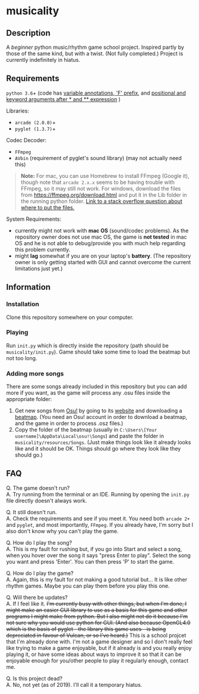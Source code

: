 # musicality
## Description
A _beginner_ python music/rhythm game school project. Inspired partly by those of the same kind, but 
with a twist. (Not fully completed.) Project is currently indefinitely in hiatus.

## Requirements
`python 3.6`+ (code has [variable annotations, 'F' prefix](README.md# "added in python 3.6"), and [positional and keyword arguments after * and ** expression](README.md# "added in python 3.5") )

Libraries:
- `arcade (2.0.0)`+
- `pyglet (1.3.7)`+

Codec Decoder:
- `FFmpeg`
- `AVbin` (requirement of pyglet's sound library) (may not actually need this)

> **Note:** For mac, you can use Homebrew to install FFmpeg (Google it), though note that `arcade 2.x.x` seems to be having trouble with FFmpeg, so it may still not work. For windows, download the files from https://ffmpeg.org/download.html and put it in the Lib folder in the running python folder. [Link to a stack overflow question about where to put the files.](https://stackoverflow.com/questions/47821756/pyglet-and-ffmpeg)

System Requirements:
- currently might not work with __mac OS__ (sound/codec problems).
As the repository owner does not use mac OS, the game is __not tested__ in mac OS and 
he is not able to debug/provide you with much help regarding this problem currently.
- might __lag__ somewhat if you are on your laptop's __battery__. (The repository owner
is only getting started with GUI and cannot overcome the current limitations just yet.)

## Information
### Installation
Clone this repository somewhere on your computer.

### Playing
Run `init.py` which is directly inside the repository (path should be `musicality/init.py`).
Game should take some time to load the beatmap but not too long.

### Adding more songs
There are some songs already included in this repository but you can add more if you want, as the game
 will process any .osu files inside the appropriate folder:
 
1. Get new songs from [Osu!](https://github.com/ppy/osu) by going to its [website](https://osu.ppy.sh)
and downloading a [beatmap](https://osu.ppy.sh/p/beatmaplist).
(You need an Osu! account in order to download a beatmap, and the game in order to process .osz files.)
2. Copy the folder of the beatmap (usually in `C:\Users\[Your username]\AppData\Local\osu!\Songs`)
and paste the folder in `musicality/resources/Songs`. (Just make things look like it already looks like
and it should be OK. Things should go where they look like they should go.)
 
## FAQ
Q. The game doesn't run?\
A. Try running from the terminal or an IDE. Running by opening the `init.py` 
file directly doesn't always work.

Q. It still doesn't run.\
A. Check the requirements and see if you meet it. You need both `arcade 2+` and `pyglet`, and most importantly, `FFmpeg`. If you already have, I'm sorry but I also don't know
why you can't play the game.

Q. How do I play the song?\
A. This is my fault for rushing but, if you go into Start and select a song, 
when you hover over the song it says "press Enter to play". Select the song you want and press 'Enter'.
You can then press 'P' to start the game.

Q. How do I play the game?\
A. Again, this is my fault for not making a good tutorial but... It is like other rhythm games.
Maybe you can play them before you play this one.

Q. Will there be updates?\
A. If I feel like it. ~~I'm currently busy with other things, but when I'm done, I might make an easier
GUI library to use as a basis for this game and other programs I might make from python. But I also might
not do it because I'm not sure why you would use python for GUI. (And also because OpenGL4.0 which is the
basis of pyglet—the library this game uses—is being depreciated in favour of Vulcan, or so I've heard.)~~
This is a school projcet that I'm already done with.
I'm not a game designer and so I don't really feel like trying to make a game enjoyable, but if it 
already is and you really enjoy playing it, or have some ideas about ways to improve it so that it can be
enjoyable enough for you/other people to play it regularly enough, contact me.

Q. Is this project dead?\
A. No, not yet (as of 2019). I'll call it a temporary hiatus.
